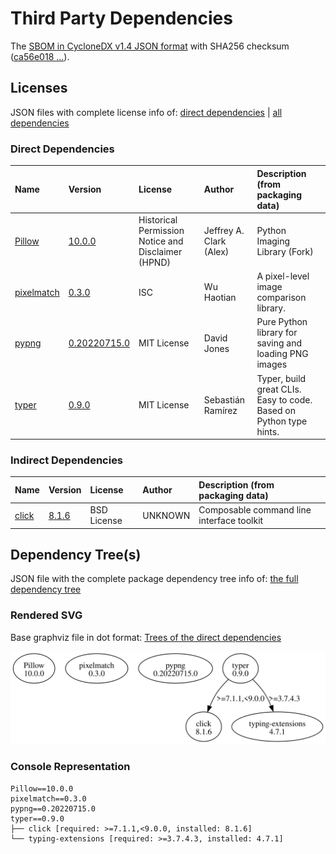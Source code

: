 # Third Party Dependencies

<!--[[[fill sbom_sha256()]]]-->
The [SBOM in CycloneDX v1.4 JSON format](https://git.sr.ht/~sthagen/subtractor/blob/default/sbom/cdx.json) with SHA256 checksum ([ca56e018 ...](https://git.sr.ht/~sthagen/subtractor/blob/default/sbom/cdx.json.sha256 "sha256:ca56e01819d98b3b880a8fc9124432cfe8a854954efe9aa37c72afc037204900")).
<!--[[[end]]] (checksum: fee7a57fd21c5b3f0813912d8853a4cb)-->
## Licenses 

JSON files with complete license info of: [direct dependencies](direct-dependency-licenses.json) | [all dependencies](all-dependency-licenses.json)

### Direct Dependencies

<!--[[[fill direct_dependencies_table()]]]-->
| Name                                                  | Version                                                      | License                                            | Author                  | Description (from packaging data)                                  |
|:------------------------------------------------------|:-------------------------------------------------------------|:---------------------------------------------------|:------------------------|:-------------------------------------------------------------------|
| [Pillow](https://python-pillow.org)                   | [10.0.0](https://pypi.org/project/Pillow/10.0.0/)            | Historical Permission Notice and Disclaimer (HPND) | Jeffrey A. Clark (Alex) | Python Imaging Library (Fork)                                      |
| [pixelmatch](https://github.com/whtsky/pixelmatch-py) | [0.3.0](https://pypi.org/project/pixelmatch/0.3.0/)          | ISC                                                | Wu Haotian              | A pixel-level image comparison library.                            |
| [pypng](https://gitlab.com/drj11/pypng)               | [0.20220715.0](https://pypi.org/project/pypng/0.20220715.0/) | MIT License                                        | David Jones             | Pure Python library for saving and loading PNG images              |
| [typer](https://github.com/tiangolo/typer)            | [0.9.0](https://pypi.org/project/typer/0.9.0/)               | MIT License                                        | Sebastián Ramírez       | Typer, build great CLIs. Easy to code. Based on Python type hints. |
<!--[[[end]]] (checksum: 17dc2dd7ce2a4e11a11f4b6dbf9f1464)-->

### Indirect Dependencies

<!--[[[fill indirect_dependencies_table()]]]-->
| Name                                          | Version                                        | License     | Author  | Description (from packaging data)         |
|:----------------------------------------------|:-----------------------------------------------|:------------|:--------|:------------------------------------------|
| [click](https://palletsprojects.com/p/click/) | [8.1.6](https://pypi.org/project/click/8.1.6/) | BSD License | UNKNOWN | Composable command line interface toolkit |
<!--[[[end]]] (checksum: ec405dc73a3ccb02ae4ac4f6b5c7739e)-->

## Dependency Tree(s)

JSON file with the complete package dependency tree info of: [the full dependency tree](package-dependency-tree.json)

### Rendered SVG

Base graphviz file in dot format: [Trees of the direct dependencies](package-dependency-tree.dot.txt)

<img src="./package-dependency-tree.svg" alt="Trees of the direct dependencies" title="Trees of the direct dependencies"/>

### Console Representation

<!--[[[fill dependency_tree_console_text()]]]-->
````console
Pillow==10.0.0
pixelmatch==0.3.0
pypng==0.20220715.0
typer==0.9.0
├── click [required: >=7.1.1,<9.0.0, installed: 8.1.6]
└── typing-extensions [required: >=3.7.4.3, installed: 4.7.1]
````
<!--[[[end]]] (checksum: 6146970e129daa194cefbfe319242b8a)-->
